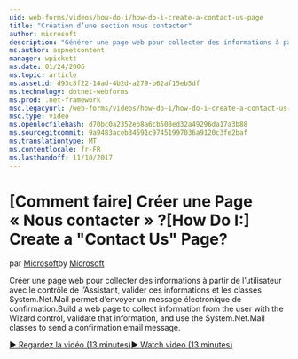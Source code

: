 ```yaml
---
uid: web-forms/videos/how-do-i/how-do-i-create-a-contact-us-page
title: "Création d’une section nous contacter"
author: microsoft
description: "Générer une page web pour collecter des informations à partir de l’utilisateur avec le contrôle de l’Assistant, valider ces informations et les classes System.Net.Mail permet d’envoyer un confi..."
ms.author: aspnetcontent
manager: wpickett
ms.date: 01/24/2006
ms.topic: article
ms.assetid: d93c8f22-14ad-4b2d-a279-b62af15eb5df
ms.technology: dotnet-webforms
ms.prod: .net-framework
msc.legacyurl: /web-forms/videos/how-do-i/how-do-i-create-a-contact-us-page
msc.type: video
ms.openlocfilehash: d70bc0a2352eb8a6cb508ed32a49296da17a3b88
ms.sourcegitcommit: 9a9483aceb34591c97451997036a9120c3fe2baf
ms.translationtype: MT
ms.contentlocale: fr-FR
ms.lasthandoff: 11/10/2017
---
```

<a name="how-do-i-create-a-contact-us-page"></a><span data-ttu-id="c854f-103">[Comment faire] Créer une Page « Nous contacter » ?</span><span class="sxs-lookup"><span data-stu-id="c854f-103">[How Do I:] Create a "Contact Us" Page?</span></span>
====================
<span data-ttu-id="c854f-104">par [Microsoft](https://github.com/microsoft)</span><span class="sxs-lookup"><span data-stu-id="c854f-104">by [Microsoft](https://github.com/microsoft)</span></span>

<span data-ttu-id="c854f-105">Créer une page web pour collecter des informations à partir de l’utilisateur avec le contrôle de l’Assistant, valider ces informations et les classes System.Net.Mail permet d’envoyer un message électronique de confirmation.</span><span class="sxs-lookup"><span data-stu-id="c854f-105">Build a web page to collect information from the user with the Wizard control, validate that information, and use the System.Net.Mail classes to send a confirmation email message.</span></span>

[<span data-ttu-id="c854f-106">&#9654; Regardez la vidéo (13 minutes)</span><span class="sxs-lookup"><span data-stu-id="c854f-106">&#9654; Watch video (13 minutes)</span></span>](https://channel9.msdn.com/Blogs/ASP-NET-Site-Videos/how-do-i-create-a-contact-us-page)
